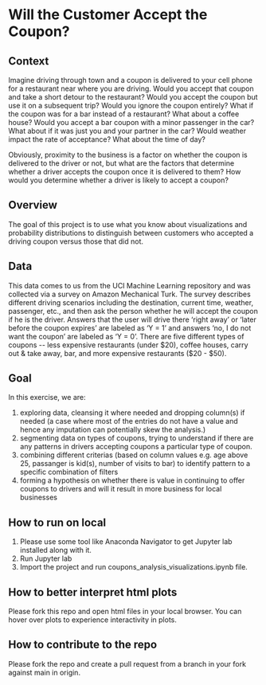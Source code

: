 # Will the Customer Accept the Coupon?

## Context

Imagine driving through town and a coupon is delivered to your cell phone for a restaurant near where you are driving. Would you accept that coupon and take a short detour to the restaurant? Would you accept the coupon but use it on a subsequent trip? Would you ignore the coupon entirely? What if the coupon was for a bar instead of a restaurant? What about a coffee house? Would you accept a bar coupon with a minor passenger in the car? What about if it was just you and your partner in the car? Would weather impact the rate of acceptance? What about the time of day?

Obviously, proximity to the business is a factor on whether the coupon is delivered to the driver or not, but what are the factors that determine whether a driver accepts the coupon once it is delivered to them? How would you determine whether a driver is likely to accept a coupon?

## Overview

The goal of this project is to use what you know about visualizations and probability distributions to distinguish between customers who accepted a driving coupon versus those that did not.

## Data

This data comes to us from the UCI Machine Learning repository and was collected via a survey on Amazon Mechanical Turk. The survey describes different driving scenarios including the destination, current time, weather, passenger, etc., and then ask the person whether he will accept the coupon if he is the driver. Answers that the user will drive there ‘right away’ or ‘later before the coupon expires’ are labeled as ‘Y = 1’ and answers ‘no, I do not want the coupon’ are labeled as ‘Y = 0’.  There are five different types of coupons -- less expensive restaurants (under \$20), coffee houses, carry out & take away, bar, and more expensive restaurants (\$20 - $50).

## Goal

In this exercise, we are:
1. exploring data, cleansing it where needed and dropping column(s) if needed (a case where most of the entries do not have a value and hence any imputation can potentially skew the analysis.)
2. segmenting data on types of coupons, trying to understand if there are any patterns in drivers accepting coupons a particular type of coupon.
3. combining different criterias (based on column values e.g. age above 25, passanger is kid(s), number of visits to bar) to identify pattern to a specific combination of filters
4. forming a hypothesis on whether there is value in continuing to offer coupons to drivers and will it result in more business for local businesses

## How to run on local

1. Please use some tool like Anaconda Navigator to get Jupyter lab installed along with it.
2. Run Jupyter lab
3. Import the project and run coupons_analysis_visualizations.ipynb file.

## How to better interpret html plots

Please fork this repo and open html files in your local browser. You can hover over plots to experience interactivity in plots.


## How to contribute to the repo

Please fork the repo and create a pull request from a branch in your fork against main in origin.
